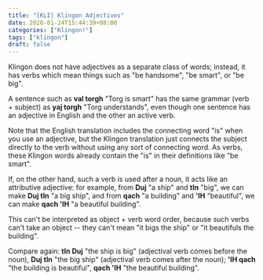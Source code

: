 ```yaml
---
title: "[KLI] Klingon Adjectives"
date: 2020-01-24T15:44:39+08:00
categories: ["Klingon!"]
tags: ["klingon"]
draft: false
---
```


Klingon does not have adjectives as a separate class of words; instead, it has verbs which mean things such as "be handsome", "be smart", or "be big".   
    

A sentence such as **val torgh** "Torg is smart" has the same grammar (verb + subject) as **yaj torgh** "Torg understands", even though one sentence has an adjective in English and the other an active verb.     
    

Note that the English translation includes the connecting word "is" when you use an adjective, but the Klingon translation just connects the subject directly to the verb without using any sort of connecting word. As verbs, these Klingon words already contain the "is" in their definitions like "be smart".    
    

If, on the other hand, such a verb is used after a noun, it acts like an attributive adjective: for example, from **Duj** "a ship" and **tIn** "big", we can make **Duj tIn** "a big ship", and from **qach** "a building" and **'IH** "beautiful", we can make **qach 'IH** "a beautiful building".    
    

This can't be interpreted as object + verb word order, because such verbs can't take an object -- they can't mean "it bigs the ship" or "it beautifuls the building".    
    

Compare again: **tIn Duj** "the ship is big" (adjectival verb comes before the noun), **Duj tIn** "the big ship" (adjectival verb comes after the noun); **'IH qach** "the building is beautiful", **qach 'IH** "the beautiful building".
